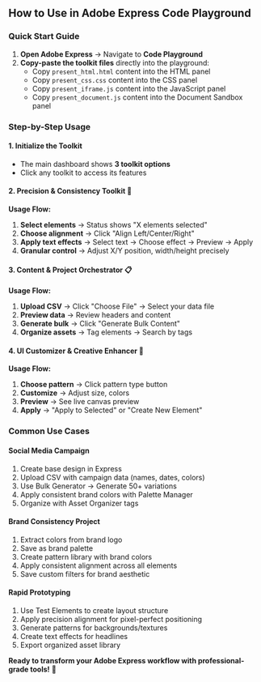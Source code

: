 ## How to Use in Adobe Express Code Playground

### **Quick Start Guide**

1. **Open Adobe Express** → Navigate to **Code Playground**
2. **Copy-paste the toolkit files** directly into the playground:
   - Copy `present_html.html` content into the HTML panel
   - Copy `present_css.css` content into the CSS panel
   - Copy `present_iframe.js` content into the JavaScript panel
   - Copy `present_document.js` content into the Document Sandbox panel

### **Step-by-Step Usage**

#### **1. Initialize the Toolkit**
- The main dashboard shows **3 toolkit options**
- Click any toolkit to access its features

#### **2. Precision & Consistency Toolkit** 🎯

**Usage Flow:**
1. **Select elements** → Status shows "X elements selected"
2. **Choose alignment** → Click "Align Left/Center/Right"
3. **Apply text effects** → Select text → Choose effect → Preview → Apply
4. **Granular control** → Adjust X/Y position, width/height precisely

#### **3. Content & Project Orchestrator** 📋

**Usage Flow:**
1. **Upload CSV** → Click "Choose File" → Select your data file
2. **Preview data** → Review headers and content
3. **Generate bulk** → Click "Generate Bulk Content"
4. **Organize assets** → Tag elements → Search by tags

#### **4. UI Customizer & Creative Enhancer** 🎨

**Usage Flow:**
1. **Choose pattern** → Click pattern type button
2. **Customize** → Adjust size, colors
3. **Preview** → See live canvas preview
4. **Apply** → "Apply to Selected" or "Create New Element"

### **Common Use Cases**

#### **Social Media Campaign**
1. Create base design in Express
2. Upload CSV with campaign data (names, dates, colors)
3. Use Bulk Generator → Generate 50+ variations
4. Apply consistent brand colors with Palette Manager
5. Organize with Asset Organizer tags

#### **Brand Consistency Project**
1. Extract colors from brand logo
2. Save as brand palette
3. Create pattern library with brand colors
4. Apply consistent alignment across all elements
5. Save custom filters for brand aesthetic

#### **Rapid Prototyping**
1. Use Test Elements to create layout structure
2. Apply precision alignment for pixel-perfect positioning
3. Generate patterns for backgrounds/textures
4. Create text effects for headlines
5. Export organized asset library

**Ready to transform your Adobe Express workflow with professional-grade tools!** 🚀